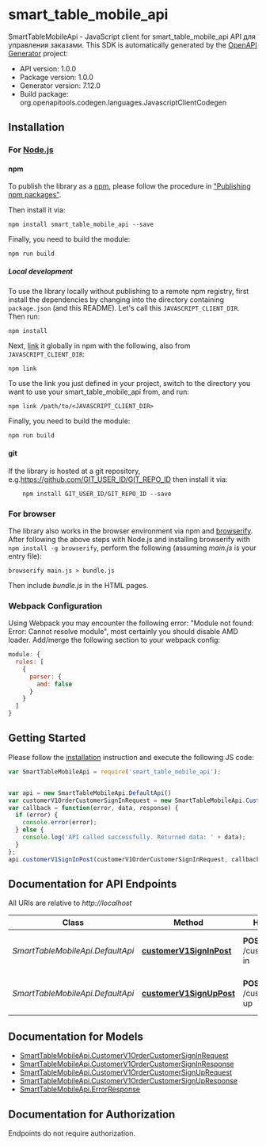 # smart_table_mobile_api

SmartTableMobileApi - JavaScript client for smart_table_mobile_api
API для управления заказами.
This SDK is automatically generated by the [OpenAPI Generator](https://openapi-generator.tech) project:

- API version: 1.0.0
- Package version: 1.0.0
- Generator version: 7.12.0
- Build package: org.openapitools.codegen.languages.JavascriptClientCodegen

## Installation

### For [Node.js](https://nodejs.org/)

#### npm

To publish the library as a [npm](https://www.npmjs.com/), please follow the procedure in ["Publishing npm packages"](https://docs.npmjs.com/getting-started/publishing-npm-packages).

Then install it via:

```shell
npm install smart_table_mobile_api --save
```

Finally, you need to build the module:

```shell
npm run build
```

##### Local development

To use the library locally without publishing to a remote npm registry, first install the dependencies by changing into the directory containing `package.json` (and this README). Let's call this `JAVASCRIPT_CLIENT_DIR`. Then run:

```shell
npm install
```

Next, [link](https://docs.npmjs.com/cli/link) it globally in npm with the following, also from `JAVASCRIPT_CLIENT_DIR`:

```shell
npm link
```

To use the link you just defined in your project, switch to the directory you want to use your smart_table_mobile_api from, and run:

```shell
npm link /path/to/<JAVASCRIPT_CLIENT_DIR>
```

Finally, you need to build the module:

```shell
npm run build
```

#### git

If the library is hosted at a git repository, e.g.https://github.com/GIT_USER_ID/GIT_REPO_ID
then install it via:

```shell
    npm install GIT_USER_ID/GIT_REPO_ID --save
```

### For browser

The library also works in the browser environment via npm and [browserify](http://browserify.org/). After following
the above steps with Node.js and installing browserify with `npm install -g browserify`,
perform the following (assuming *main.js* is your entry file):

```shell
browserify main.js > bundle.js
```

Then include *bundle.js* in the HTML pages.

### Webpack Configuration

Using Webpack you may encounter the following error: "Module not found: Error:
Cannot resolve module", most certainly you should disable AMD loader. Add/merge
the following section to your webpack config:

```javascript
module: {
  rules: [
    {
      parser: {
        amd: false
      }
    }
  ]
}
```

## Getting Started

Please follow the [installation](#installation) instruction and execute the following JS code:

```javascript
var SmartTableMobileApi = require('smart_table_mobile_api');


var api = new SmartTableMobileApi.DefaultApi()
var customerV1OrderCustomerSignInRequest = new SmartTableMobileApi.CustomerV1OrderCustomerSignInRequest(); // {CustomerV1OrderCustomerSignInRequest} 
var callback = function(error, data, response) {
  if (error) {
    console.error(error);
  } else {
    console.log('API called successfully. Returned data: ' + data);
  }
};
api.customerV1SignInPost(customerV1OrderCustomerSignInRequest, callback);

```

## Documentation for API Endpoints

All URIs are relative to *http://localhost*

Class | Method | HTTP request | Description
------------ | ------------- | ------------- | -------------
*SmartTableMobileApi.DefaultApi* | [**customerV1SignInPost**](docs/DefaultApi.md#customerV1SignInPost) | **POST** /customer/v1/sign-in | Авторизация пользователя в приложении
*SmartTableMobileApi.DefaultApi* | [**customerV1SignUpPost**](docs/DefaultApi.md#customerV1SignUpPost) | **POST** /customer/v1/sign-up | Регистрация пользователя в приложении


## Documentation for Models

 - [SmartTableMobileApi.CustomerV1OrderCustomerSignInRequest](docs/CustomerV1OrderCustomerSignInRequest.md)
 - [SmartTableMobileApi.CustomerV1OrderCustomerSignInResponse](docs/CustomerV1OrderCustomerSignInResponse.md)
 - [SmartTableMobileApi.CustomerV1OrderCustomerSignUpRequest](docs/CustomerV1OrderCustomerSignUpRequest.md)
 - [SmartTableMobileApi.CustomerV1OrderCustomerSignUpResponse](docs/CustomerV1OrderCustomerSignUpResponse.md)
 - [SmartTableMobileApi.ErrorResponse](docs/ErrorResponse.md)


## Documentation for Authorization

Endpoints do not require authorization.

